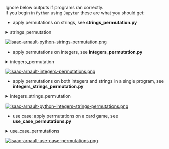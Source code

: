 Ignore below outputs if programs ran correctly.<br>
If you begin in `Python` using `Jupyter` these are what you should get:

* apply permutations on strings, see <b>strings_permutation.py</b>
<details><summary>strings_permutation</summary>
<p>
  
```python
# Full program
from itertools import permutations
perm = permutations(['Insta', 'Snap', 'Twitter'])    
for (i) in list(perm):
  print (i)
```

</p>
</details>

[![isaac-arnault-python-strings-permutation.png](https://i.postimg.cc/jjmmw7sR/isaac-arnault-python-strings-permutation.png)](https://postimg.cc/zLw043bQ)

* apply permutations on integers, see <b>integers_permutation.py</b>
<details><summary>integers_permutation</summary>
<p>
  
```python
# Full program
from itertools import permutations
perm = permutations([3, 6, 9])    
for (i) in list(perm):
  print (i)
```

</p>
</details>

[![isaac-arnault-integers-permutations.png](https://i.postimg.cc/0jLLTKBt/isaac-arnault-integers-permutations.png)](https://postimg.cc/JH56J0mJ)

* apply permutations on both integers and strings in a single program, see <b>integers_strings_permutation.py</b>
<details><summary>integers_strings_permutation</summary>
<p>
  
```python
# Full program
from itertools import permutations
from math import factorial
perm = permutations(['Insta', 'Snap', 'Twitter']) 
q1 = '''\
Which permutations do I make using three social networks?
'''
print(q1)
for (i) in list(perm):
  print (i)
print() 
q2 = '''\
How many times do I permute using three social networks?
'''
print(q2)
def number_permutations(n, k):
     return factorial(n)/factorial(n-k)
print(number_permutations(3, 3))
```

</p>
</details>

[![isaac-arnault-python-integers-strings-permutations.png](https://i.postimg.cc/mDBJghXY/isaac-arnault-python-integers-strings-permutations.png)](https://postimg.cc/Y4DbX2w0)

* use case: apply permutations on a card game, see <b>use_case_permutations.py</b>
<details><summary>use_case_permutations</summary>
<p>
  
```python
# Full program
from itertools import permutations
perm = permutations([3, 6, 9])    
for (i) in list(perm):
  print (i)
```

</p>
</details>

[![isaac-arnault-use-case-permutations.png](https://i.postimg.cc/26XQ8Qmx/isaac-arnault-use-case-permutations.png)](https://postimg.cc/PpYpS8CL)
